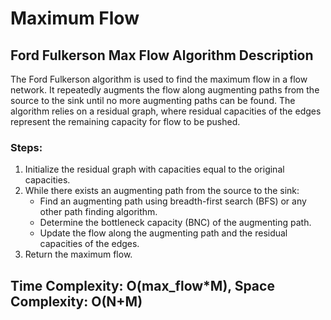 # Maximum Flow

## Ford Fulkerson Max Flow Algorithm Description
The Ford Fulkerson algorithm is used to find the maximum flow in a flow network. It repeatedly augments the flow along augmenting paths from the source to the sink until no more augmenting paths can be found. The algorithm relies on a residual graph, where residual capacities of the edges represent the remaining capacity for flow to be pushed.

### Steps:
1. Initialize the residual graph with capacities equal to the original capacities.
2. While there exists an augmenting path from the source to the sink:
   - Find an augmenting path using breadth-first search (BFS) or any other path finding algorithm.
   - Determine the bottleneck capacity (BNC) of the augmenting path.
   - Update the flow along the augmenting path and the residual capacities of the edges.
3. Return the maximum flow.

## Time Complexity: O(max_flow*M), Space Complexity: O(N+M)
